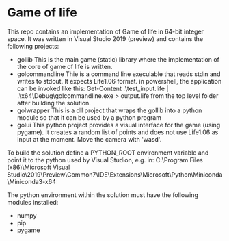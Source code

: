 # Game of life

This repo contains an implementation of Game of life in 64-bit integer space.
It was written in Visual Studio 2019 (preview) and contains the following
projects:
 - gollib
	This is the main game (static) library where the implementation of the core of 
	game of life is written.
 - golcommandline
	Thie is a command line execulable that reads stdin and writes to stdout. It
	expects Life1.06 format. in powershell, the application can be invoked like this:
	  Get-Content .\test_input.life | .\x64\Debug\golcommandline.exe > output.life
	from the top level folder after building the solution.
 - golwrapper
	This is a dll project that wraps the gollib into a python module so that it can 
	be used by a python program
 - golui
	This python project provides a visual interface for the game (using pygame). It 
	creates a random list of points and does not use Life1.06 as input at the moment.
	Move the camera with 'wasd'.

To build the solution define a PYTHON_ROOT environment variable and point it to the 
python used by Visual Studion, e.g. in:
		C:\Program Files (x86)\Microsoft Visual Studio\2019\Preview\Common7\IDE\Extensions\Microsoft\Python\Miniconda\Miniconda3-x64

The python environment within the solution must have the following modules installed:
 - numpy
 - pip
 - pygame